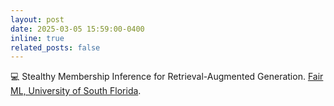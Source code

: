 ```yaml
---
layout: post
date: 2025-03-05 15:59:00-0400
inline: true
related_posts: false
---
```


:computer: Stealthy Membership Inference for Retrieval-Augmented Generation. [Fair ML, University of South Florida](https://www.anshumanc.com/).